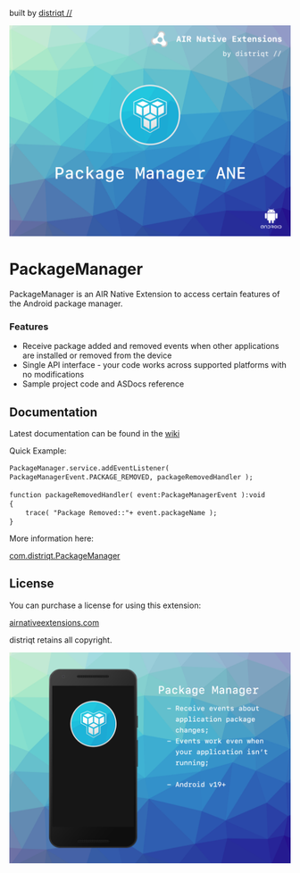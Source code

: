 built by [distriqt //](https://airnativeextensions.com) 

![](images/hero.png)

# PackageManager

PackageManager is an AIR Native Extension to access certain features of the Android package manager. 


### Features

- Receive package added and removed events when other applications are installed or removed from the device
- Single API interface - your code works across supported platforms with no modifications
- Sample project code and ASDocs reference




## Documentation

Latest documentation can be found in the [wiki](https://github.com/distriqt/ANE-PackageManager/wiki)

Quick Example: 

```as3
PackageManager.service.addEventListener( PackageManagerEvent.PACKAGE_REMOVED, packageRemovedHandler );
		
function packageRemovedHandler( event:PackageManagerEvent ):void
{
	trace( "Package Removed::"+ event.packageName );
}
```


More information here: 

[com.distriqt.PackageManager](https://airnativeextensions.com/extension/com.distriqt.PackageManager)


## License

You can purchase a license for using this extension:

[airnativeextensions.com](https://airnativeextensions.com/)

distriqt retains all copyright.


![](images/promo.png)



